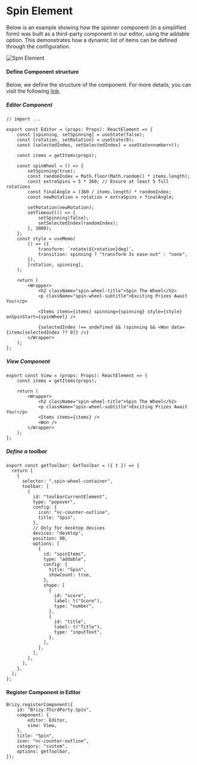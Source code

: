 # Spin Element
Below is an example showing how the spinner component (in a simplified form) was built as a third-party component in our editor, using the addable option. This demonstrates how a dynamic list of items can be defined through the configuration.

![Spin Element](/img/examples/spin/component.png)

#### Define Component structure
Below, we define the structure of the component. For more details, you can visit the following [link](https://github.com/EasyBrizy/Brizy-Local-Editor/tree/master/packages/demo-nextjs/src/widgets/Spin).

##### Editor Component
```tsx showLineNumbers
// import ...

export const Editor = (props: Props): ReactElement => {
    const [spinning, setSpinning] = useState(false);
    const [rotation, setRotation] = useState(0);
    const [selectedIndex, setSelectedIndex] = useState<number>();

    const items = getItems(props);

    const spinWheel = () => {
        setSpinning(true);
        const randomIndex = Math.floor(Math.random() * items.length);
        const extraSpins = 5 * 360; // Ensure at least 5 full rotations
        const finalAngle = (360 / items.length) * randomIndex;
        const newRotation = rotation + extraSpins + finalAngle;

        setRotation(newRotation);
        setTimeout(() => {
            setSpinning(false);
            setSelectedIndex(randomIndex);
        }, 3000);
    };
    const style = useMemo(
        () => ({
            transform: `rotate(${rotation}deg)`,
            transition: spinning ? "transform 3s ease-out" : "none",
        }),
        [rotation, spinning],
    );

    return (
        <Wrapper>
            <h2 className="spin-wheel-title">Spin The Wheel</h2>
            <p className="spin-wheel-subtitle">Exciting Prizes Await You!</p>

            <Items items={items} spinning={spinning} style={style} onSpinStart={spinWheel} />

            {selectedIndex !== undefined && !spinning && <Won data={items[selectedIndex ?? 0]} />}
        </Wrapper>
    );
};
```

##### View Component
```tsx showLineNumbers
export const View = (props: Props): ReactElement => {
    const items = getItems(props);

    return (
        <Wrapper>
            <h2 className="spin-wheel-title">Spin The Wheel</h2>
            <p className="spin-wheel-subtitle">Exciting Prizes Await You!</p>
            <Items items={items} />
            <Won />
        </Wrapper>
    );
};
```

##### Define a toolbar

```tsx showLineNumbers
export const getToolbar: GetToolbar = ({ t }) => {
  return [
    {
      selector: ".spin-wheel-container",
      toolbar: [
        {
          id: "toolbarCurrentElement",
          type: "popover",
          config: {
            icon: "nc-counter-outline",
            title: "Spin",
          },
          // Only for desktop devices
          devices: "desktop",
          position: 90,
          options: [
            {
              id: "spinItems",
              type: "addable",
              config: {
                title: "Spin",
                showCount: true,
              },
              shape: [
                {
                  id: "score",
                  label: t("Score"),
                  type: "number",
                },
                {
                  id: "title",
                  label: t("Title"),
                  type: "inputText",
                },
              ],
            },
          ],
        },
      ],
    },
  ];
};
```

#### Register Component in Editor

```tsx
Brizy.registerComponent({
    id: "Brizy.ThirdParty.Spin",
    component: {
        editor: Editor,
        view: View,
    },
    title: "Spin",
    icon: "nc-counter-outline",
    category: "custom",
    options: getToolbar,
});
```
